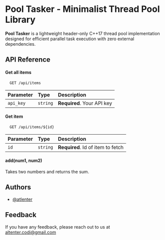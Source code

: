 # Pool Tasker - Minimalist Thread Pool Library

**Pool Tasker** is a lightweight header-only C++17 thread pool implementation designed for efficient parallel task execution with zero external dependencies.
## API Reference

#### Get all items

```http
  GET /api/items
```

| Parameter | Type     | Description                |
| :-------- | :------- | :------------------------- |
| `api_key` | `string` | **Required**. Your API key |

#### Get item

```http
  GET /api/items/${id}
```

| Parameter | Type     | Description                       |
| :-------- | :------- | :-------------------------------- |
| `id`      | `string` | **Required**. Id of item to fetch |

#### add(num1, num2)

Takes two numbers and returns the sum.


## Authors

- [@atlenter](https://www.github.com/alt-enterssx)


## Feedback

If you have any feedback, please reach out to us at altenter.codi@gmail.com


